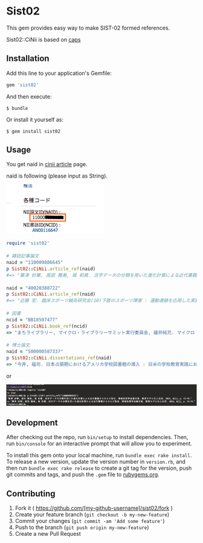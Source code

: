 # Sist02

This gem provides easy way to make SIST-02 formed references.

Sist02::CiNii is based on [caps](https://github.com/Yousack/caps)

## Installation

Add this line to your application's Gemfile:

```ruby
gem 'sist02'
```

And then execute:

    $ bundle

Or install it yourself as:

    $ gem install sist02

## Usage

You get naid in [cinii article](http://ci.nii.ac.jp/) page.

naid is following (please input as String).

![naid description](screen-shot/naid.png)

```ruby
require 'sist02'

# 雑誌記事論文
naid = "110009886645"
p Sist02::CiNii.article_ref(naid)
#=> "粟津 妙華, 高田 雅美, 城 和貴. 活字データの分類を用いた進化計算による近代書籍からのルビ除去. 情報処理学会論文誌. 数理モデル化と応用. 2015, 8(1), p. 72-79."

naid = "40020388722"
p Sist02::CiNii.article_ref(naid)
#=> "近藤 宏. 臨床スポーツ鍼灸研究会(10)下肢のスポーツ障害 : 運動連鎖を応用した実践的アプローチ(1). Training journal. 2015, 37(4), p. 37-41."

# 図書
ncid = "BB18507477"
p Sist02::CiNii.book_ref(ncid)
=> "まちライブラリー, マイクロ・ライブラリーサミット実行委員会, 礒井純充. マイクロ・ライブラリー : 人とまちをつなぐ小さな図書館. 学芸出版社, 2015, 238p."

# 博士論文
naid = "500000587337"
p Sist02::CiNii.dissertations_ref(naid)
=> "今井, 福司. 日本占領期におけるアメリカ学校図書館の導入 : 日米の学校教育実践における学校図書館の位置づけ. 東京大学, 2013, 博士論文."

```

or

![irb description](screen-shot/irb.png)

## Development

After checking out the repo, run `bin/setup` to install dependencies. Then, run `bin/console` for an interactive prompt that will allow you to experiment.

To install this gem onto your local machine, run `bundle exec rake install`. To release a new version, update the version number in `version.rb`, and then run `bundle exec rake release` to create a git tag for the version, push git commits and tags, and push the `.gem` file to [rubygems.org](https://rubygems.org).

## Contributing

1. Fork it ( https://github.com/[my-github-username]/sist02/fork )
2. Create your feature branch (`git checkout -b my-new-feature`)
3. Commit your changes (`git commit -am 'Add some feature'`)
4. Push to the branch (`git push origin my-new-feature`)
5. Create a new Pull Request
